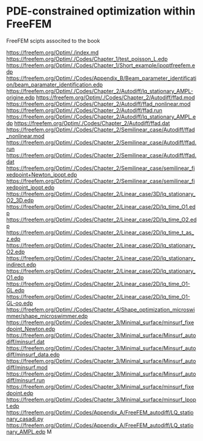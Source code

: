 PDE-constrained optimization within FreeFEM
====================================================================================


FreeFEM scipts associted to the book 

<https://freefem.org/Optim/./index.md>
<https://freefem.org/Optim/./Codes/Chapter_1/test_poisson_L.edp>
<https://freefem.org/Optim/./Codes/Chapter_1/Short_example/ipoptfreefem.edp>
<https://freefem.org/Optim/./Codes/Appendix_B/Beam_parameter_identification/beam_paramater_identification.edp>
<https://freefem.org/Optim/./Codes/Chapter_2/Autodiff/lq_stationary_AMPL-origine.edp>
<https://freefem.org/Optim/./Codes/Chapter_2/Autodiff/ffad.mod>
<https://freefem.org/Optim/./Codes/Chapter_2/Autodiff/ffad_nonlinear.mod>
<https://freefem.org/Optim/./Codes/Chapter_2/Autodiff/ffad.run>
<https://freefem.org/Optim/./Codes/Chapter_2/Autodiff/lq_stationary_AMPL.edp>
<https://freefem.org/Optim/./Codes/Chapter_2/Autodiff/ffad.dat>
<https://freefem.org/Optim/./Codes/Chapter_2/Semilinear_case/Autodiff/ffad_nonlinear.mod>
<https://freefem.org/Optim/./Codes/Chapter_2/Semilinear_case/Autodiff/ffad.run>
<https://freefem.org/Optim/./Codes/Chapter_2/Semilinear_case/Autodiff/ffad.dat>
<https://freefem.org/Optim/./Codes/Chapter_2/Semilinear_case/semilinear_fixedpoint+Newton_ipopt.edp>
<https://freefem.org/Optim/./Codes/Chapter_2/Semilinear_case/semilinear_fixedpoint_ipopt.edp>
<https://freefem.org/Optim/./Codes/Chapter_2/Linear_case/3D/lq_stationary_O2_3D.edp>
<https://freefem.org/Optim/./Codes/Chapter_2/Linear_case/2D/lq_time_O1.edp>
<https://freefem.org/Optim/./Codes/Chapter_2/Linear_case/2D/lq_time_O2.edp>
<https://freefem.org/Optim/./Codes/Chapter_2/Linear_case/2D/lq_time_t_as_z.edp>
<https://freefem.org/Optim/./Codes/Chapter_2/Linear_case/2D/lq_stationary_O2.edp>
<https://freefem.org/Optim/./Codes/Chapter_2/Linear_case/2D/lq_stationary_indirect.edp>
<https://freefem.org/Optim/./Codes/Chapter_2/Linear_case/2D/lq_stationary_O1.edp>
<https://freefem.org/Optim/./Codes/Chapter_2/Linear_case/2D/lq_time_O1-GL.edp>
<https://freefem.org/Optim/./Codes/Chapter_2/Linear_case/2D/lq_time_O1-GL-oo.edp>
<https://freefem.org/Optim/./Codes/Chapter_4/Shape_optimization_microswimmer/shape_microswimmer.edp>
<https://freefem.org/Optim/./Codes/Chapter_3/Minimal_surface/minsurf_fixedpoint_Newton.edp>
<https://freefem.org/Optim/./Codes/Chapter_3/Minimal_surface/Minsurf_autodiff/minsurf.dat>
<https://freefem.org/Optim/./Codes/Chapter_3/Minimal_surface/Minsurf_autodiff/minsurf_data.edp>
<https://freefem.org/Optim/./Codes/Chapter_3/Minimal_surface/Minsurf_autodiff/minsurf.mod>
<https://freefem.org/Optim/./Codes/Chapter_3/Minimal_surface/Minsurf_autodiff/minsurf.run>
<https://freefem.org/Optim/./Codes/Chapter_3/Minimal_surface/minsurf_fixedpoint.edp>
<https://freefem.org/Optim/./Codes/Chapter_3/Minimal_surface/minsurf_Ipopt.edp>
<https://freefem.org/Optim/./Codes/Appendix_A/FreeFEM_autodiff/LQ_stationary_casadi.py>
<https://freefem.org/Optim/./Codes/Appendix_A/FreeFEM_autodiff/LQ_stationary_AMPL.edp>
M